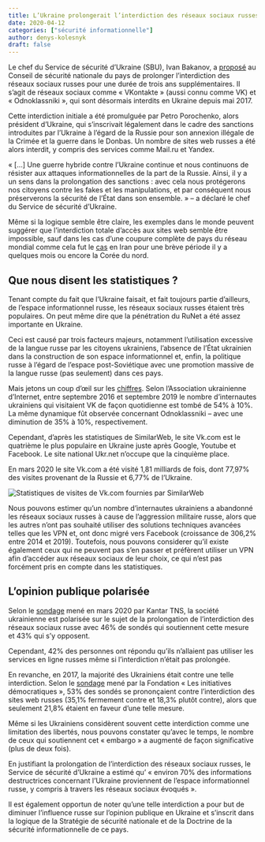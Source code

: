```yaml
---
title: L’Ukraine prolongerait l’interdiction des réseaux sociaux russes
date: 2020-04-12
categories: ["sécurité informationnelle"]
author: denys-kolesnyk
draft: false
---
```


Le chef du Service de sécurité d’Ukraine (SBU), Ivan Bakanov, a [proposé](https://www.ukrinform.ua/rubric-society/3003229-sbu-proponue-prodovziti-zaboronu-rosijskih-socmerez-ise-na-3-roki.html) au Conseil de sécurité nationale du pays de prolonger l’interdiction des réseaux sociaux russes pour une durée de trois ans supplémentaires. Il s’agit de réseaux sociaux comme « VKontakte » (aussi connu comme VK) et « Odnoklassniki », qui sont désormais interdits en Ukraine depuis mai 2017.

Cette interdiction initiale a été promulguée par Petro Porochenko, alors président d’Ukraine, qui s’inscrivait légalement dans le cadre des sanctions introduites par l’Ukraine à l’égard de la Russie pour son annexion illégale de la Crimée et la guerre dans le Donbas. Un nombre de sites web russes a été alors interdit, y compris des services comme Mail.ru et Yandex.

« […] Une guerre hybride contre l’Ukraine continue et nous continuons de résister aux attaques informationnelles de la part de la Russie. Ainsi, il y a un sens dans la prolongation des sanctions : avec cela nous protégerons nos citoyens contre les fakes et les manipulations, et par conséquent nous préserverons la sécurité de l’État dans son ensemble. » – a déclaré le chef du Service de sécurité d’Ukraine.

Même si la logique semble être claire, les exemples dans le monde peuvent suggérer que l’interdiction totale d’accès aux sites web semble être impossible, sauf dans les cas d’une coupure complète de pays du réseau mondial comme cela fut le [cas](https://www.cnet.com/news/iran-cuts-off-internet-access/) en Iran pour une brève période il y a quelques mois ou encore la Corée du nord.

## Que nous disent les statistiques ?

Tenant compte du fait que l’Ukraine faisait, et fait toujours partie d’ailleurs, de l’espace informationnel russe, les réseaux sociaux russes étaient très populaires. On peut même dire que la pénétration du RuNet a été assez importante en Ukraine.

Ceci est causé par trois facteurs majeurs, notamment l’utilisation excessive de la langue russe par les citoyens ukrainiens, l’absence de l’État ukrainien dans la construction de son espace informationnel et, enfin, la politique russe à l’égard de l’espace post-Soviétique avec une promotion massive de la langue russe (pas seulement) dans ces pays.

Mais jetons un coup d’œil sur les [chiffres](https://www.epravda.com.ua/publications/2019/11/14/653664/). Selon l’Association ukrainienne d’Internet, entre septembre 2016 et septembre 2019 le nombre d’internautes ukrainiens qui visitaient VK de façon quotidienne est tombé de 54% à 10%. La même dynamique fût observée concernant Odnoklassniki – avec une diminution de 35% à 10%, respectivement.

Cependant, d’après les statistiques de SimilarWeb, le site Vk.com est le quatrième le plus populaire en Ukraine juste après Google, Youtube et Facebook. Le site national Ukr.net n’occupe que la cinquième place.

En mars 2020 le site Vk.com a été visité 1,81 milliards de fois, dont 77,97% des visites provenant de la Russie et 6,77% de l’Ukraine.

![Statistiques de visites de Vk.com fournies par SimilarWeb](/images/vk-statistiques-visites-mars-2020.jpg)

Nous pouvons estimer qu’un nombre d’internautes ukrainiens a abandonné les réseaux sociaux russes à cause de l’aggression militaire russe, alors que les autres n’ont pas souhaité utiliser des solutions techniques avancées telles que les VPN et, ont donc migré vers Facebook (croissance de 306,2% entre 2014 et 2019). Toutefois, nous pouvons considerer qu’il existe également ceux qui ne peuvent pas s’en passer et préfèrent utiliser un VPN afin d’accéder aux réseaux sociaux de leur choix, ce qui n’est pas forcément pris en compte dans les statistiques.

## L’opinion publique polarisée

Selon le [sondage](https://tns-ua.com/news/stavlennya-ukrayintsiv-do-prodovzhennya-blokuvannya-rosiyskih-veb-resursiv) mené en mars 2020 par Kantar TNS, la société ukrainienne est polarisée sur le sujet de la prolongation de l’interdiction des réseaux sociaux russe avec 46% de sondés qui soutiennent cette mesure et 43% qui s’y opposent.

Cependant, 42% des personnes ont répondu qu’ils n’allaient pas utiliser les services en ligne russes même si l’interdiction n’était pas prolongée.

En revanche, en 2017, la majorité des Ukrainiens était contre une telle interdiction. Selon le [sondage](https://ua.interfax.com.ua/news/general/432683.html) mené par la Fondation « Les initiatives démocratiques », 53% des sondés se prononçaient contre l’interdiction des sites web russes (35,1% fermement contre et 18,3% plutôt contre), alors que seulement 21,8% étaient en faveur d’une telle mesure.

Même si les Ukrainiens considèrent souvent cette interdiction comme une limitation des libertés, nous pouvons constater qu’avec le temps, le nombre de ceux qui soutiennent cet « embargo » a augmenté de façon significative (plus de deux fois).

En justifiant la prolongation de l’interdiction des réseaux sociaux russes, le Service de sécurité d’Ukraine a estimé qu’ « environ 70% des informations destructrices concernant l’Ukraine proviennent de l’espace informationnel russe, y compris à travers les réseaux sociaux évoqués ».

Il est également opportun de noter qu’une telle interdiction a pour but de diminuer l’influence russe sur l’opinion publique en Ukraine et s’inscrit dans la logique de la Stratégie de sécurité nationale et de la Doctrine de la sécurité informationnelle de ce pays.